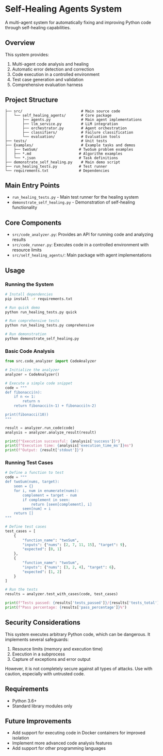 # Self-Healing Agents System

A multi-agent system for automatically fixing and improving Python code through self-healing capabilities.

## Overview

This system provides:
1. Multi-agent code analysis and healing
2. Automatic error detection and correction
3. Code execution in a controlled environment  
4. Test case generation and validation
5. Comprehensive evaluation harness

## Project Structure

```
├── src/                           # Main source code
│   └── self_healing_agents/       # Core package
│       ├── agents.py              # Main agent implementations
│       ├── llm_service.py         # LLM integration
│       ├── orchestrator.py        # Agent orchestration
│       ├── classifiers/           # Failure classification
│       └── evaluation/            # Evaluation tools
├── tests/                         # Unit tests
├── Examples/                      # Example tasks and demos
│   ├── twoSum/                   # TwoSum problem examples
│   ├── *.md                      # Algorithm examples
│   └── *.json                    # Task definitions
├── demonstrate_self_healing.py    # Main demo script
├── run_healing_tests.py          # Test runner
└── requirements.txt              # Dependencies
```

## Main Entry Points

- `run_healing_tests.py` - Main test runner for the healing system
- `demonstrate_self_healing.py` - Demonstration of self-healing functionality

## Core Components

- `src/code_analyzer.py`: Provides an API for running code and analyzing results
- `src/code_runner.py`: Executes code in a controlled environment with resource limits
- `src/self_healing_agents/`: Main package with agent implementations

## Usage

### Running the System

```bash
# Install dependencies
pip install -r requirements.txt

# Run quick demo
python run_healing_tests.py quick

# Run comprehensive tests  
python run_healing_tests.py comprehensive

# Run demonstration
python demonstrate_self_healing.py
```

### Basic Code Analysis

```python
from src.code_analyzer import CodeAnalyzer

# Initialize the analyzer
analyzer = CodeAnalyzer()

# Execute a simple code snippet
code = """
def fibonacci(n):
    if n <= 1:
        return n
    return fibonacci(n-1) + fibonacci(n-2)

print(fibonacci(10))
"""

result = analyzer.run_code(code)
analysis = analyzer.analyze_result(result)

print(f"Execution successful: {analysis['success']}")
print(f"Execution time: {analysis['execution_time_ms']}ms")
print(f"Output: {result['stdout']}")
```

### Running Test Cases

```python
# Define a function to test
code = """
def twoSum(nums, target):
    seen = {}
    for i, num in enumerate(nums):
        complement = target - num
        if complement in seen:
            return [seen[complement], i]
        seen[num] = i
    return []
"""

# Define test cases
test_cases = [
    {
        "function_name": "twoSum",
        "inputs": {"nums": [2, 7, 11, 15], "target": 9},
        "expected": [0, 1]
    },
    {
        "function_name": "twoSum",
        "inputs": {"nums": [3, 2, 4], "target": 6},
        "expected": [1, 2]
    }
]

# Run the tests
results = analyzer.test_with_cases(code, test_cases)

print(f"Tests passed: {results['tests_passed']}/{results['tests_total']}")
print(f"Pass percentage: {results['pass_percentage']}%")
```

## Security Considerations

This system executes arbitrary Python code, which can be dangerous. It implements several safeguards:

1. Resource limits (memory and execution time)
2. Execution in a subprocess
3. Capture of exceptions and error output

However, it is not completely secure against all types of attacks. Use with caution, especially with untrusted code.

## Requirements

- Python 3.6+
- Standard library modules only

## Future Improvements

- Add support for executing code in Docker containers for improved isolation
- Implement more advanced code analysis features
- Add support for other programming languages 